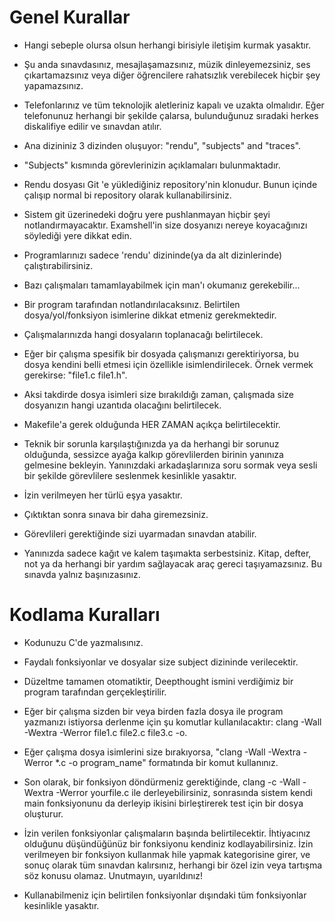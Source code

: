 # Genel Kurallar

* Hangi sebeple olursa olsun herhangi birisiyle iletişim kurmak yasaktır.

* Şu anda sınavdasınız, mesajlaşamazsınız, müzik dinleyemezsiniz, ses çıkartamazsınız veya diğer öğrencilere rahatsızlık verebilecek hiçbir şey yapamazsınız.

* Telefonlarınız ve tüm teknolojik aletleriniz kapalı ve uzakta olmalıdır. Eğer telefonunuz herhangi bir şekilde çalarsa, bulunduğunuz sıradaki herkes diskalifiye edilir ve sınavdan atılır.

* Ana dizininiz 3 dizinden oluşuyor: "rendu", "subjects" and "traces".

* "Subjects" kısmında görevlerinizin açıklamaları bulunmaktadır.

* Rendu dosyası Git 'e yüklediğiniz repository'nin klonudur. Bunun içinde çalışıp normal bi repository olarak kullanabilirsiniz.

* Sistem git üzerinedeki doğru yere pushlanmayan hiçbir şeyi notlandırmayacaktır. Examshell'in size dosyanızı nereye koyacağınızı söylediği yere dikkat edin.

* Programlarınızı sadece 'rendu' dizininde(ya da alt dizinlerinde) çalıştırabilirsiniz.

* Bazı çalışmaları tamamlayabilmek için man'ı okumanız gerekebilir...

* Bir program tarafından notlandırılacaksınız. Belirtilen dosya/yol/fonksiyon isimlerine dikkat etmeniz gerekmektedir.

* Çalışmalarınızda hangi dosyaların toplanacağı belirtilecek.

* Eğer bir çalışma spesifik bir dosyada çalışmanızı gerektiriyorsa, bu dosya kendini belli etmesi için özellikle isimlendirilecek. Örnek vermek gerekirse: "file1.c file1.h".

 * Aksi takdirde dosya isimleri size bırakıldığı zaman, çalışmada size dosyanızın hangi uzantıda olacağını belirtilecek.

 * Makefile'a gerek olduğunda HER ZAMAN açıkça belirtilecektir.

* Teknik bir sorunla karşılaştığınızda ya da herhangi bir sorunuz olduğunda, sessizce ayağa kalkıp görevlilerden birinin yanınıza gelmesine bekleyin. Yanınızdaki arkadaşlarınıza soru sormak veya sesli bir şekilde görevlilere seslenmek kesinlikle yasaktır.

* İzin verilmeyen her türlü eşya yasaktır.

* Çıktıktan sonra sınava bir daha giremezsiniz.

* Görevlileri gerektiğinde sizi uyarmadan sınavdan atabilir.

* Yanınızda sadece kağıt ve kalem taşımakta serbestsiniz. Kitap, defter, not ya da herhangi bir yardım sağlayacak araç gereci taşıyamazsınız. Bu sınavda yalnız başınızasınız.

# Kodlama Kuralları

* Kodunuzu C'de yazmalısınız.

* Faydalı fonksiyonlar ve dosyalar size subject dizininde verilecektir.

* Düzeltme tamamen otomatiktir, Deepthought ismini verdiğimiz bir program tarafından gerçekleştirilir.

* Eğer bir çalışma sizden bir veya birden fazla dosya ile program yazmanızı istiyorsa derlenme için şu komutlar  kullanılacaktır: clang -Wall -Wextra -Werror file1.c file2.c file3.c -o.

*  Eğer çalışma dosya isimlerini size bırakıyorsa, "clang -Wall -Wextra -Werror *.c -o program_name" formatında bir komut kullanınız.

* Son olarak, bir fonksiyon döndürmeniz gerektiğinde, clang -c -Wall -Wextra -Werror yourfile.c ile derleyebilirsiniz, sonrasında sistem kendi main fonksiyonunu da derleyip ikisini birleştirerek test için bir dosya oluşturur.

* İzin verilen fonksiyonlar çalışmaların başında belirtilecektir. İhtiyacınız olduğunu düşündüğünüz bir fonksiyonu kendiniz kodlayabilirsiniz. İzin verilmeyen bir fonksiyon kullanmak hile yapmak kategorisine girer, ve sonuç olarak tüm sınavdan kalırsınız, herhangi bir özel izin veya tartışma söz konusu olamaz. Unutmayın, uyarıldınız!

* Kullanabilmeniz için belirtilen fonksiyonlar dışındaki tüm fonksiyonlar kesinlikle yasaktır.
